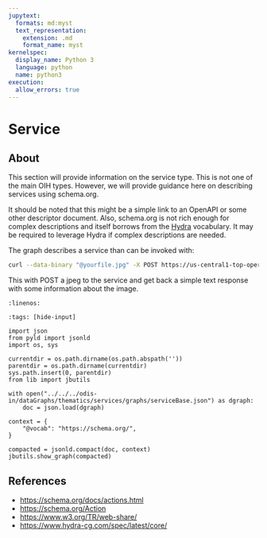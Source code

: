 ```yaml
---
jupytext:
  formats: md:myst
  text_representation:
    extension: .md
    format_name: myst
kernelspec:
  display_name: Python 3
  language: python
  name: python3
execution:
  allow_errors: true
---
```

# Service


## About 

This section will provide information on the service type.  This is not 
one of the main OIH types.  However, we will provide guidance here on describing
services using schema.org.

It should be noted that this might be a simple link to an OpenAPI or some 
other descriptor document.  Also, schema.org is not rich enough for complex 
descriptions and itself borrows from the [Hydra](https://www.hydra-cg.com/spec/latest/core/)
vocabulary.  It may be required to leverage Hydra if complex descriptions are 
needed.

The graph describes a service than can be invoked with:

```bash
curl --data-binary "@yourfile.jpg" -X POST https://us-central1-top-operand-112611.cloudfunctions.net/function-1
```

This with POST a jpeg to the service and get back a simple text response with some information
about the image.


```{literalinclude} ../../../odis-in/dataGraphs/thematics/services/graphs/service.json
:linenos:
```


```{code-cell}
:tags: [hide-input]

import json
from pyld import jsonld
import os, sys

currentdir = os.path.dirname(os.path.abspath(''))
parentdir = os.path.dirname(currentdir)
sys.path.insert(0, parentdir)
from lib import jbutils

with open("../../../odis-in/dataGraphs/thematics/services/graphs/serviceBase.json") as dgraph:
    doc = json.load(dgraph)

context = {
    "@vocab": "https://schema.org/",
}

compacted = jsonld.compact(doc, context)
jbutils.show_graph(compacted)
```

## References

* https://schema.org/docs/actions.html
* https://schema.org/Action
* https://www.w3.org/TR/web-share/
* https://www.hydra-cg.com/spec/latest/core/


